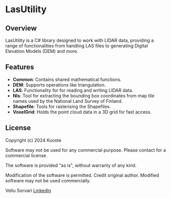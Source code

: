 # LasUtility

## Overview
LasUtility is a C# library designed to work with LIDAR data, providing a range of functionalities from handling LAS files to generating Digital Elevation Models (DEM) and more.

## Features
- **Common**: Contains shared mathematical functions.
- **DEM**: Supports operations like triangulation.
- **LAS**: Functionality for for reading and writing LIDAR data.
- **Nls**: Tool for extracting the bounding box coordinates from map tile names used by the National Land Survey of Finland.
- **Shapefile**: Tools for rasterising the Shapefiles.
- **VoxelGrid**: Holds the point cloud data in a 3D grid for fast access.


## License
Copyright (c) 2024 Kuoste

Software may not be used for any commercial purpose. Please contact for a commercial license.

The software is provided "as is", without warranty of any kind.

Modification of the software is permitted. Credit original author. Modified software may not be used commercially.

Vellu Sorvari [LinkedIn](https://www.linkedin.com/in/vellusorvari/)
